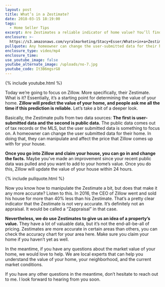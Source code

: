 ```yaml
---
layout: post
title: What’s in a Zestimate?
date: 2018-03-15 18:19:00
tags:
  - Home Seller Tips
excerpt: Are Zestimates a reliable indicator of home value? You’ll find out today.
enclosure: >-
  https://s3.amazonaws.com/vyralmarketing/Stacy+Esser/Whats+in+a+Zestimate%253F.mp4
pullquote: Any homeowner can change the user-submitted data for their home.
enclosure_type: video/mp4
enclosure_time:
use_youtube_image: false
youtube_alternate_image: /uploads/no-7.jpg
youtube_code: It3B6mgsrG8
---
```


{% include youtube.html %}

Today we’re going to focus on Zillow. More specifically, their Zestimate. What is it? Essentially, it’s a starting point for determining the value of your home. **Zillow will predict the value of your home, and people ask me all the time if this prediction is reliable.** Let’s take a bit of a deeper look.

Basically, the Zestimate pulls from two data sources: **The first is user-submitted data and the second is public data.** The public data comes out of tax records or the MLS, but the user submitted data is something to focus on. A homeowner can change the user submitted data for their home. In doing that, they can manipulate and affect the price that Zillow comes up with for your house.

**Once you go into Zillow and claim your house, you can go in and change the facts.** Maybe you’ve made an improvement since your recent public data was pulled and you want to add to your home’s value. Once you do this, Zillow will update the value of your house within 24 hours.

{% include pullquote.html %}

Now you know how to manipulate the Zestimate a bit, but does that make it any more accurate? Listen to this. In 2016, the CEO of Zillow went and sold his house for more than 40% less than his Zestimate. That’s a pretty clear indicator that the Zestimate is not very accurate. It’s definitely not an appraisal. It would be called a “Zappraisal” in that case.

**Nevertheless, we do use Zestimates to give us an idea of a property’s value.** They have a lot of valuable data, but it’s not the end-all-be-all of pricing. Zestimates are more accurate in certain areas than others, you can check the accuracy chart for your area here. Make sure you claim your home if you haven’t yet as well.

In the meantime, if you have any questions about the market value of your home, we would love to help. We are local experts that can help you understand the value of your home, your neighborhood, and the current market conditions.

If you have any other questions in the meantime, don’t hesitate to reach out to me. I look forward to hearing from you soon.